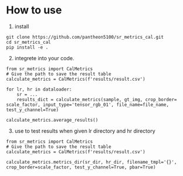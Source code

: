 # How to use
1. install 
```
git clone https://github.com/pantheon5100/sr_metrics_cal.git
cd sr_metrics_cal
pip install -e .
```

2. integrete into your code.
```
from sr_metrics import CalMetrics
# Give the path to save the result table
calculate_metrics = CalMetrics(f'results/result.csv')

for lr, hr in dataloader:
    sr = ...
    results_dict = calculate_metrics(sample, gt_img, crop_border= scale_factor, input_type='tensor_rgb_01', file_name=file_name, test_y_channel=True)

calculate_metrics.average_results()
```

3. use to test results when given lr directory and hr directory
```
from sr_metrics import CalMetrics
# Give the path to save the result table
calculate_metrics = CalMetrics(f'results/result.csv')

calculate_metrics.metrics_dir(sr_dir, hr_dir, filename_tmpl='{}', crop_border=scale_factor, test_y_channel=True, pbar=True)

```